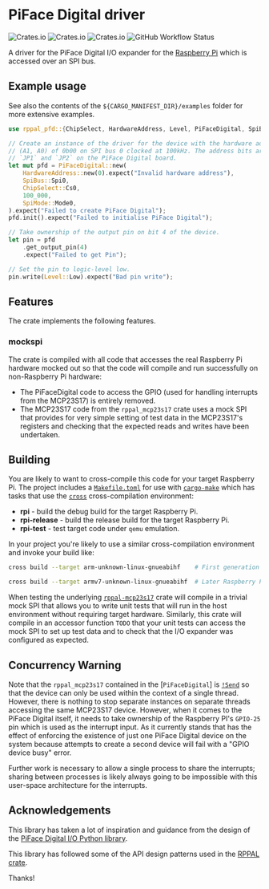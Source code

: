 # PiFace Digital driver

![Crates.io](https://img.shields.io/crates/v/rppal-pfd)
![Crates.io](https://img.shields.io/crates/d/rppal-pfd)
![Crates.io](https://img.shields.io/crates/l/rppal-pfd)
![GitHub Workflow Status](https://img.shields.io/github/workflow/status/solimike/rppal-pifacedigital/CI)

A driver for the PiFace Digital I/O expander for the
[Raspberry Pi](https://www.raspberrypi.org/) which is accessed over an SPI bus.

## Example usage

See also the contents of the `${CARGO_MANIFEST_DIR}/examples` folder for more extensive examples.

``` rust no_run
use rppal_pfd::{ChipSelect, HardwareAddress, Level, PiFaceDigital, SpiBus, SpiMode};

// Create an instance of the driver for the device with the hardware address
// (A1, A0) of 0b00 on SPI bus 0 clocked at 100kHz. The address bits are set using
// `JP1` and `JP2` on the PiFace Digital board.
let mut pfd = PiFaceDigital::new(
    HardwareAddress::new(0).expect("Invalid hardware address"),
    SpiBus::Spi0,
    ChipSelect::Cs0,
    100_000,
    SpiMode::Mode0,
).expect("Failed to create PiFace Digital");
pfd.init().expect("Failed to initialise PiFace Digital");

// Take ownership of the output pin on bit 4 of the device.
let pin = pfd
    .get_output_pin(4)
    .expect("Failed to get Pin");

// Set the pin to logic-level low.
pin.write(Level::Low).expect("Bad pin write");
```

## Features

The crate implements the following features.

### mockspi

The crate is compiled with all code that accesses the real Raspberry Pi hardware mocked
out so that the code will compile and run successfully on non-Raspberry Pi hardware:

- The PiFaceDigital code to access the GPIO (used for handling interrupts from the
  MCP23S17) is entirely removed.
- The MCP23S17 code from the `rppal_mcp23s17` crate uses a mock SPI that provides for
  very simple setting of test data in the MCP23S17's registers and checking that the
  expected reads and writes have been undertaken.

## Building

You are likely to want to cross-compile this code for your target Raspberry Pi. The
project includes a [`Makefile.toml`](./Makefile.toml) for use with
[`cargo-make`](https://crates.io/crates/cargo-make) which has tasks that use the
[`cross`](https://github.com/cross-rs/cross) cross-compilation environment:

- **rpi** - build the debug build for the target Raspberry Pi.
- **rpi-release** - build the release build for the target Raspberry Pi.
- **rpi-test** - test target code under `qemu` emulation.

In your project you're likely to use a similar cross-compilation environment and invoke
your build like:

``` bash
cross build --target arm-unknown-linux-gnueabihf    # First generation Raspberry Pi.

cross build --target armv7-unknown-linux-gnueabihf  # Later Raspberry Pi versions.
```

When testing the underlying [`rppal-mcp23s17`](https://crates.io/crates/rppal-mcp23s17)
crate will compile in a trivial mock SPI that allows you to write unit tests that will
run in the host environment without requiring target hardware. Similarly, this crate
will compile in an accessor function `TODO` that your unit tests can access the mock SPI
to set up test data and to check that the I/O expander was configured as expected.

## Concurrency Warning

Note that the `rppal_mcp23s17` contained in the [`PiFaceDigital`] is
[`!Send`](std::marker::Send) so that the device can only be used within the
context of a single thread. However, there is nothing to stop separate instances on
separate threads accessing the same MCP23S17 device.  However, when it comes to the
PiFace Digital itself, it needs to take ownership of the Raspberry PI's `GPIO-25`
pin which is used as the interrupt input. As it currently stands that has the effect
of enforcing the existence of just one PiFace Digital device on the system because
attempts to create a second device will fail with a "GPIO device busy" error.

Further work is necessary to allow a single process to share the interrupts; sharing
between processes is likely always going to be impossible with this user-space
architecture for the interrupts.

## Acknowledgements

This library has taken a lot of inspiration and guidance from the design of the
[PiFace Digital I/O Python library](https://github.com/piface/pifacedigitalio).

This library has followed some of the API design patterns used in the
[RPPAL crate](https://crates.io/crates/rppal).

Thanks!
